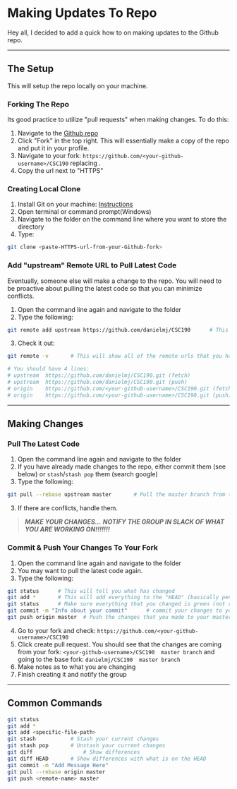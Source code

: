 # Making Updates To Repo

Hey all, I decided to add a quick how to on making updates to the Github repo.

---

## The Setup

This will setup the repo locally on your machine.

### Forking The Repo

Its good practice to utilize "pull requests" when making changes. To do this:

1. Navigate to the [Github repo](https://github.com/danielmj/CSC190)
2. Click "Fork" in the top right. This will essentially make a copy of the repo and put it in your profile.
3. Navigate to your fork: `https://github.com/<your-github-username>/CSC190` replacing <your-github-username>.
4. Copy the url next to "HTTPS"

### Creating Local Clone

1. Install Git on your machine: [Instructions](https://help.github.com/articles/set-up-git/)
2. Open terminal or command prompt(Windows)
3. Navigate to the folder on the command line where you want to store the directory
4. Type:
```bash
git clone <paste-HTTPS-url-from-your-Github-fork>
```

### Add "upstream" Remote URL to Pull Latest Code

Eventually, someone else will make a change to the repo. You will need to be proactive about pulling the latest code so that you can minimize conflicts.

1. Open the command line again and navigate to the folder
2. Type the following:

```bash
git remote add upstream https://github.com/danielmj/CSC190      # This is the master branch
```

3. Check it out:

```bash
git remote -v 		# This will show all of the remote urls that you have stored

# You should have 4 lines:
# upstream 	https://github.com/danielmj/CSC190.git (fetch)
# upstream 	https://github.com/danielmj/CSC190.git (push)
# origin 	https://github.com/<your-github-username>/CSC190.git (fetch)
# origin 	https://github.com/<your-github-username>/CSC190.git (push)
```
---

## Making Changes

### Pull The Latest Code

1. Open the command line again and navigate to the folder
2. If you have already made changes to the repo, either commit them (see below) or `stash`/`stash pop` them (search google) 
3. Type the following:

```bash
git pull --rebase upstream master		# Pull the master branch from the upstream url
```

3. If there are conflicts, handle them.

> ***MAKE YOUR CHANGES...***
> ***NOTIFY THE GROUP IN SLACK OF WHAT YOU ARE WORKING ON!!!!!!!***

### Commit & Push Your Changes To Your Fork

1. Open the command line again and navigate to the folder
2. You may want to pull the latest code again.
3. Type the following:

```bash
git status 		# This will tell you what has changed
git add *		# This will add everything to the "HEAD" (basically pending commit)
git status		# Make sure everything that you changed is green (not red)
git commit -m "Info about your commit" 		# commit your changes to your local repo copy
git push origin master	# Push the changes that you made to your master branch to the origin remote url (your fork of the repo)
```

4. Go to your fork and check:  `https://github.com/<your-github-username>/CSC190`
5. Click create pull request. You should see that the changes are coming from your fork: `<your-github-username>/CSC190  master branch` and going to the base fork: `danielmj/CSC190  master branch`
6. Make notes as to what you are changing
7. Finish creating it and notify the group

---

## Common Commands

```bash
git status
git add *
git add <specific-file-path>
git stash			# Stash your current changes
git stash pop		# Unstash your current changes
git diff				# Show differences
git diff HEAD		# Show differences with what is on the HEAD
git commit -m "Add Message Here" 
git pull --rebase origin master
git push <remote-name> master
```


